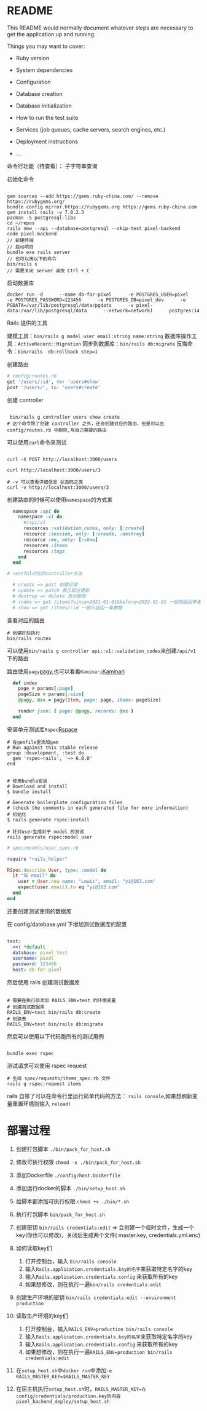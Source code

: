 # README

This README would normally document whatever steps are necessary to get the
application up and running.

Things you may want to cover:

- Ruby version

- System dependencies

- Configuration

- Database creation

- Database initialization

- How to run the test suite

- Services (job queues, cache servers, search engines, etc.)

- Deployment instructions

- ...


命令行功能（待查看）： 子字符串查询

初始化命令

```shell

gem sources --add https://gems.ruby-china.com/ --remove https://rubygems.org/
bundle config mirror.https://rubygems.org https://gems.ruby-china.com
gem install rails -v 7.0.2.3
pacman -S postgresql-libs
cd ~/repos
rails new --api --database=postgresql --skip-test pixel-backend
code pixel-backend
// 新建终端
// 启动项目
bundle exe rails server
// 也可以用以下的命令
bin/rails s
// 需要关闭 server 请按 Ctrl + C

```

启动数据库

```shell
docker run -d      --name db-for-pixel      -e POSTGRES_USER=pixel      -e POSTGRES_PASSWORD=123456      -e POSTGRES_DB=pixel_dev      -e PGDATA=/var/lib/postgresql/data/pgdata      -v pixel-data:/var/lib/postgresql/data      --network=network1      postgres:14
```

Rails 提供的工具

建模工具：`bin/rails g model user email:string name:string`
数据库操作工具：`ActiveRecord::Migration`
同步到数据库：`bin/rails db:migrate`
反悔命令：`bin/rails  db:rollback step=1`


创建路由

```ruby
# config/routes.rb
get '/users/:id', to: 'users#show'
post '/users/', to: 'users#create'
```

创建 controller

```shell

 bin/rails g controller users show create
# 这个命令除了创建 controller 之外，还会创建对应的路由，但是可以在 config/routes.rb 中删除,写自己需要的路由

```

可以使用`curl`命令来测试

```shell

curl -X POST http://localhost:3000/users

curl http://localhost:3000/users/3   

# -v 可以查看详细信息 状态码之类
curl -v http://localhost:3000/users/3

```


创建路由的时候可以使用`namespace`的方式来
```ruby
  namespace :api do
    namespace :v1 do
      #/api/v1
      resources :validation_codes, only: [:create]
      resource :session, only: [:create, :destroy]
      resource :me, only: [:show]
      resources :items
      resources :tags
    end
  end

# restful对应的controller方法

  # create => post 创建记录
  # update => patch 表示部分更新
  # destroy => delete 表示删除
  # index => get /items?since=2021-01-01&before=2022-01-01 一般指返回多条数据
  # show => get /items/:id 一般只返回一条数据

```

查看对应的路由
```shell
# 创建好后执行
bin/rails routes
```


可以使用`bin/rails g controller api::v1::validation_codes`来创建`/api/v1`下的路由


路由使用`pagy`[pagy](https://github.com/ddnexus/pagy),也可以看看`Kaminari`[Kaminari](https://github.com/kaminari/kaminari)


```ruby
  def index
    page = params[:page]
    pageSize = params[:size]
    @pagy, @xx = pagy(Item, page: page, items: pageSize)

    render json: { page: @pagy, records: @xx }
  end
```


安装单元测试库`Rspec`[Rspace](https://github.com/rspec/rspec-rails/tree/6-0-maintenance)

```
# 在gemfile里添加gem
# Run against this stable release
group :development, :test do
  gem 'rspec-rails', '~> 6.0.0'
end


# 使用bundle安装
# Download and install
$ bundle install

# Generate boilerplate configuration files
# (check the comments in each generated file for more information)
# 初始化
$ rails generate rspec:install
```

```shell
# 针对user生成对于 model 的测试
rails generate rspec:model user
```
```ruby
# spec/models/user_spec.rb

require "rails_helper"

RSpec.describe User, type: :model do
  it "有 email" do
    user = User.new name: "Lewis", email: "yi@163.com"
    expect(user.email).to eq "yi@163.com"
  end
end

```

还要创建测试使用的数据库

在 config/datebase.yml 下增加测试数据库的配置
```yml

test:
  <<: *default
  database: pixel_test
  username: pixel
  password: 123456
  host: db-for-pixel

```

然后使用 rails 创建测试数据库
```shell

# 需要在执行前添加 RAILS_ENV=test 的环境变量
# 创建测试数据库
RAILS_ENV=test bin/rails db:create  
# 创建表
RAILS_ENV=test bin/rails db:migrate
```

然后可以使用以下代码跑所有的测试用例
```shell

bundle exec rspec

```

测试请求可以使用 rspec request 
```shell
# 生成 spec/requests/items_spec.rb 文件
rails g rspec:request items
```


rails 自带了可以在命令行里运行简单代码的方法： `rails console`,如果想刷新变量重置环境则输入 `reload!`


# 部署过程

1. 创建打包脚本 `./bin/pack_for_host.sh`
2. 修改可执行权限 `chmod -x ./bin/pack_for_host.sh`
3. 添加Dockerfile `./config/host.Dockerfile`
4. 添加运行docker的脚本 `./bin/setup_host.sh`
5. 给脚本都添加可执行权限 `chmod +x ./bin/*.sh`
6. 执行打包脚本 `bin/pack_for_host.sh`

7. 创建密钥 `bin/rails credentials:edit` => 会创建一个临时文件，生成一个key(你也可以修改)，关闭后生成两个文件( master.key, credentials.yml.enc)
8. 如何读取key们
   1. 打开控制台，输入 `bin/rails console`
   2. 输入`Rails.application.credentials.key的名字`来获取特定名字的key
   3. 输入`Rails.application.credentials.config` 来获取所有的key
   4. 如果想修改，则在执行一遍`bin/rails credentials:edit`
9. 创建生产环境的密钥 `bin/rails credentials:edit --environment production`
10. 读取生产环境的key们
    1. 打开控制台，输入`RAILS_ENV=production bin/rails console`
    2. 输入`Rails.application.credentials.key的名字`来获取特定名字的key
    3. 输入`Rails.application.credentials.config` 来获取所有的key
    4. 如果想修改，则在执行一遍`RAILS_ENV=production bin/rails credentials:edit`

11. 在`setup_host.sh`中`docker run`中添加` -e RAILS_MASTER_KEY=$RAILS_MASTER_KEY `
12. 在宿主机执行`setup_host.sh`时，`RAILS_MASTER_KEY=在config/credentials/production.key的内容 pixel_backend_deploy/setup_host.sh`